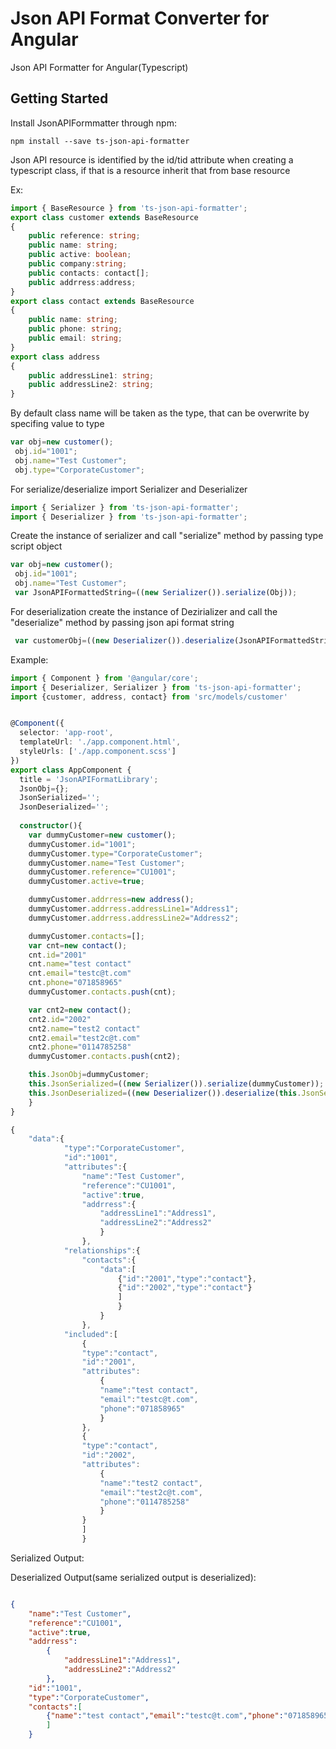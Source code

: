 # Json API Format Converter for Angular

Json API Formatter for Angular(Typescript)
## Getting Started
Install JsonAPIFormmatter through npm:
```angular2html
npm install --save ts-json-api-formatter
```
Json API resource is identified by the id/tid attribute
when creating a typescript class, if that is a resource inherit that from base resource

Ex:
```typescript
import { BaseResource } from 'ts-json-api-formatter';
export class customer extends BaseResource
{
    public reference: string;  
    public name: string;
    public active: boolean;  
    public company:string;   
    public contacts: contact[];
    public addrress:address;
}
export class contact extends BaseResource
{
    public name: string;
    public phone: string;
    public email: string;
}
export class address
{
    public addressLine1: string;
    public addressLine2: string;
}

```
By default class name will be taken as the type, that can be overwrite by specifing value to type
```typescript
var obj=new customer();
 obj.id="1001";
 obj.name="Test Customer";
 obj.type="CorporateCustomer";
```

For serialize/deserialize import Serializer and Deserializer

```typescript
import { Serializer } from 'ts-json-api-formatter';
import { Deserializer } from 'ts-json-api-formatter';
```

Create the instance of serializer and call "serialize" method by passing type script object
```typescript
var obj=new customer();
 obj.id="1001";
 obj.name="Test Customer";
 var JsonAPIFormattedString=((new Serializer()).serialize(Obj));
```
For deserialization create the instance of Dezirializer and call the "deserialize" method by passing json api format string
```typescript
 var customerObj=((new Deserializer()).deserialize(JsonAPIFormattedString));
```
Example: 

```typescript
import { Component } from '@angular/core';
import { Deserializer, Serializer } from 'ts-json-api-formatter';
import {customer, address, contact} from 'src/models/customer'


@Component({
  selector: 'app-root',
  templateUrl: './app.component.html',
  styleUrls: ['./app.component.scss']
})
export class AppComponent {
  title = 'JsonAPIFormatLibrary';
  JsonObj={};
  JsonSerialized='';
  JsonDeserialized='';
  
  constructor(){
    var dummyCustomer=new customer();
    dummyCustomer.id="1001";
    dummyCustomer.type="CorporateCustomer";
    dummyCustomer.name="Test Customer";
    dummyCustomer.reference="CU1001";
    dummyCustomer.active=true;    

    dummyCustomer.addrress=new address();
    dummyCustomer.addrress.addressLine1="Address1";
    dummyCustomer.addrress.addressLine2="Address2";

    dummyCustomer.contacts=[];
    var cnt=new contact();
    cnt.id="2001" 
    cnt.name="test contact"
    cnt.email="testc@t.com"
    cnt.phone="071858965"
    dummyCustomer.contacts.push(cnt);

    var cnt2=new contact();
    cnt2.id="2002" 
    cnt2.name="test2 contact"
    cnt2.email="test2c@t.com"
    cnt2.phone="0114785258"
    dummyCustomer.contacts.push(cnt2);

    this.JsonObj=dummyCustomer;
    this.JsonSerialized=((new Serializer()).serialize(dummyCustomer));
    this.JsonDeserialized=((new Deserializer()).deserialize(this.JsonSerialized));
    }
}
```
```javascript
{
    "data":{
            "type":"CorporateCustomer",
            "id":"1001",
            "attributes":{
                "name":"Test Customer",
                "reference":"CU1001",
                "active":true,
                "addrress":{
                    "addressLine1":"Address1",
                    "addressLine2":"Address2"
                    }
                },
            "relationships":{
                "contacts":{
                    "data":[
                        {"id":"2001","type":"contact"},
                        {"id":"2002","type":"contact"}
                        ]
                        }
                    }
                },
            "included":[
                {
                "type":"contact",
                "id":"2001",
                "attributes":
                    {
                    "name":"test contact",
                    "email":"testc@t.com",
                    "phone":"071858965"
                    }
                },
                {
                "type":"contact",
                "id":"2002",
                "attributes":
                    {
                    "name":"test2 contact",
                    "email":"test2c@t.com",
                    "phone":"0114785258"
                    }
                }
                ]
                }
```
Serialized Output:


Deserialized Output(same serialized output is deserialized):

```json

{
    "name":"Test Customer",
    "reference":"CU1001",
    "active":true,
    "addrress":
        {
            "addressLine1":"Address1",
            "addressLine2":"Address2"
        },
    "id":"1001",
    "type":"CorporateCustomer",
    "contacts":[
        {"name":"test contact","email":"testc@t.com","phone":"071858965","id":"2001","type":"contact"},{"name":"test2 contact","email":"test2c@t.com","phone":"0114785258","id":"2002","type":"contact"}
        ]
    }
```